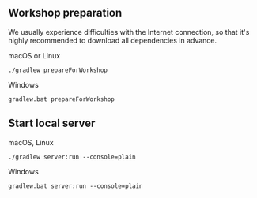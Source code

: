 ## Workshop preparation
We usually experience difficulties with the Internet connection,
so that it's highly recommended to download all dependencies in advance.

macOS or Linux
```
./gradlew prepareForWorkshop
```
Windows
```
gradlew.bat prepareForWorkshop
```

## Start local server
macOS, Linux
```
./gradlew server:run --console=plain
```
Windows
```
gradlew.bat server:run --console=plain
```
